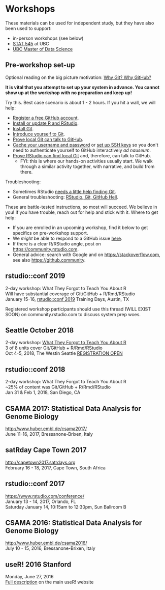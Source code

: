 # Workshops

These materials can be used for independent study, but they have also been used to support:

  * in-person workshops (see below)
  * [STAT 545](http://stat545.com) at UBC
  * [UBC Master of Data Science](http://masterdatascience.science.ubc.ca)

## Pre-workshop set-up

Optional reading on the big picture motivation: [Why Git? Why GitHub?](#big-picture)

**It is vital that you attempt to set up your system in advance. You cannot show up at the workshop with no preparation and keep up!**

Try this. Best case scenario is about 1 - 2 hours. If you hit a wall, we will help:

  * [Register a free GitHub account](#github-acct).
  * [Install or update R and RStudio](#install-r-rstudio).
  * [Install Git](#install-git).
  * [Introduce yourself to Git](#hello-git).
  * [Prove local Git can talk to GitHub](#push-pull-github).
  * [Cache your username and password](#credential-caching) or [set up SSH keys](#ssh-keys) so you don't need to authenticate yourself to GitHub interactively *ad nauseum*.
  * [Prove RStudio can find local Git](#rstudio-git-github) and, therefore, can talk to GitHub.
    - FYI: this is where our hands-on activities usually start. We walk through a similar activity together, with narrative, and build from there.

Troubleshooting:

  * Sometimes RStudio [needs a little help finding Git](#rstudio-see-git).
  * General troubleshooting: [RStudio, Git, GitHub Hell](#troubleshooting).

These are battle-tested instructions, so most will succeed. We believe in you! If you have trouble, reach out for help and stick with it. Where to get help:

  * If you are enrolled in an upcoming workshop, find it below to get specifics on pre-workshop support.
  * We *might* be able to respond to a GitHub issue [here](https://github.com/jennybc/happy-git-with-r/issues).
  * If there is a clear R/RStudio angle, post on <https://community.rstudio.com>.
  * General advice: search with Google and on <https://stackoverflow.com>, see also <https://github.community>.

## rstudio::conf 2019

2-day workshop: What They Forgot to Teach You About R  
Will have substantial coverage of Git/GitHub + R/Rmd/RStudio  
January 15-16, [rstudio::conf 2019](https://www.rstudio.com/conference/) Training Days, Austin, TX

Registered workshop participants should use this thread (WILL EXIST SOON) on community.rstudio.com to discuss system prep woes.

## Seattle October 2018

2-day workshop: [What They Forgot to Teach You About R](https://whattheyforgot.org/index.html#seattle-2018-october-4-5)  
3 of 8 units cover Git/GitHub + R/Rmd/RStudio  
Oct 4-5, 2018, The Westin Seattle [REGISTRATION OPEN](https://www.rstudio.com/workshops/what-they-forgot-to-teach-you-about-r/)

## rstudio::conf 2018

2-day workshop: What They Forgot to Teach You About R  
~25% of content was Git/GitHub + R/Rmd/RStudio  
Jan 31 & Feb 1, 2018, San Diego, CA

## CSAMA 2017: Statistical Data Analysis for Genome Biology

<http://www.huber.embl.de/csama2017/>  
June 11-16, 2017, Bressanone-Brixen, Italy  

## satRday Cape Town 2017

<http://capetown2017.satrdays.org>  
February 16 - 18, 2017, Cape Town, South Africa

## rstudio::conf 2017

<https://www.rstudio.com/conference/>  
January 13 - 14, 2017, Orlando, FL  
Saturday January 14, 10:15am to 12:30pm, Sun Ballroom B

## CSAMA 2016: Statistical Data Analysis for Genome Biology

<http://www.huber.embl.de/csama2016/>  
July 10 - 15, 2016, Bressanone-Brixen, Italy  

## useR! 2016 Stanford

Monday, June 27, 2016  
[Full description](http://user2016.org/tutorials/01.html) on the main useR! website  
